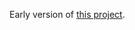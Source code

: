 Early version of [this project](https://brianko14.github.io/resume-website/projects/build/potatoshooter.html).
